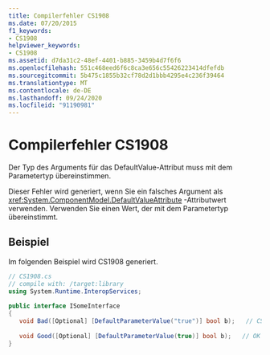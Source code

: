 ```yaml
---
title: Compilerfehler CS1908
ms.date: 07/20/2015
f1_keywords:
- CS1908
helpviewer_keywords:
- CS1908
ms.assetid: d7da31c2-48ef-4401-b885-3459b4d7f6f6
ms.openlocfilehash: 551c468eed6f6c8ca3e656c55426223414dfefdb
ms.sourcegitcommit: 5b475c1855b32cf78d2d1bbb4295e4c236f39464
ms.translationtype: MT
ms.contentlocale: de-DE
ms.lasthandoff: 09/24/2020
ms.locfileid: "91190981"
---
```

# <a name="compiler-error-cs1908"></a>Compilerfehler CS1908

Der Typ des Arguments für das DefaultValue-Attribut muss mit dem Parametertyp übereinstimmen.  
  
 Dieser Fehler wird generiert, wenn Sie ein falsches Argument als <xref:System.ComponentModel.DefaultValueAttribute> -Attributwert verwenden. Verwenden Sie einen Wert, der mit dem Parametertyp übereinstimmt.  
  
## <a name="example"></a>Beispiel  

 Im folgenden Beispiel wird CS1908 generiert.  
  
```csharp  
// CS1908.cs  
// compile with: /target:library  
using System.Runtime.InteropServices;  
  
public interface ISomeInterface  
{  
   void Bad([Optional] [DefaultParameterValue("true")] bool b);   // CS1908  
  
   void Good([Optional] [DefaultParameterValue(true)] bool b);   // OK  
}  
```

